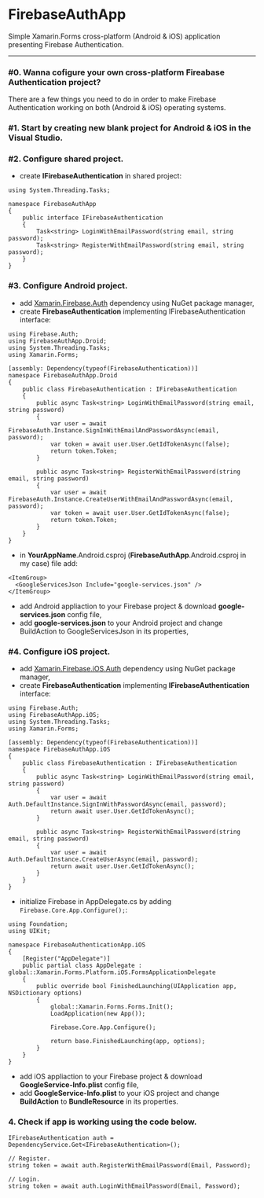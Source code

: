# FirebaseAuthApp

Simple Xamarin.Forms cross-platform (Android &amp; iOS) application presenting Firebase Authentication.

---

### #0. Wanna cofigure your own cross-platform Fireabase Authentication project?

There are a few things you need to do in order to make Firebase Authentication working on both (Android & iOS) operating systems.

### #1. Start by creating new blank project for Android & iOS in the Visual Studio.

### #2. Configure shared project.
 - create **IFirebaseAuthentication** in shared project:

```
using System.Threading.Tasks;

namespace FirebaseAuthApp
{
    public interface IFirebaseAuthentication
    {
        Task<string> LoginWithEmailPassword(string email, string password);
        Task<string> RegisterWithEmailPassword(string email, string password);
    }
}
```

### #3. Configure Android project.
  - add [Xamarin.Firebase.Auth](https://www.nuget.org/packages/Xamarin.Firebase.Auth/) dependency using NuGet package manager,
  - create **FirebaseAuthentication** implementing IFirebaseAuthentication interface:
```
using Firebase.Auth;
using FirebaseAuthApp.Droid;
using System.Threading.Tasks;
using Xamarin.Forms;

[assembly: Dependency(typeof(FirebaseAuthentication))]
namespace FirebaseAuthApp.Droid
{
	public class FirebaseAuthentication : IFirebaseAuthentication
	{
		public async Task<string> LoginWithEmailPassword(string email, string password)
		{
			var user = await FirebaseAuth.Instance.SignInWithEmailAndPasswordAsync(email, password);
			var token = await user.User.GetIdTokenAsync(false);
			return token.Token;
		}

		public async Task<string> RegisterWithEmailPassword(string email, string password)
		{
			var user = await FirebaseAuth.Instance.CreateUserWithEmailAndPasswordAsync(email, password);
			var token = await user.User.GetIdTokenAsync(false);
			return token.Token;
		}
	}
}
```
  - in **YourAppName**.Android.csproj (**FirebaseAuthApp**.Android.csproj in my case) file add:
```
<ItemGroup>
  <GoogleServicesJson Include="google-services.json" />
</ItemGroup>
```
 - add Android appliaction to your Firebase project & download **google-services.json** config file,
 - add **google-services.json** to your Android project and change BuildAction to GoogleServicesJson in its properties,
  
### #4. Configure iOS project.
  - add [Xamarin.Firebase.iOS.Auth](https://www.nuget.org/packages/Xamarin.Firebase.iOS.Auth/) dependency using NuGet package manager,
  - create **FirebaseAuthentication** implementing **IFirebaseAuthentication** interface:
```
using Firebase.Auth;
using FirebaseAuthApp.iOS;
using System.Threading.Tasks;
using Xamarin.Forms;

[assembly: Dependency(typeof(FirebaseAuthentication))]
namespace FirebaseAuthApp.iOS
{
	public class FirebaseAuthentication : IFirebaseAuthentication
	{
		public async Task<string> LoginWithEmailPassword(string email, string password)
		{
			var user = await Auth.DefaultInstance.SignInWithPasswordAsync(email, password);
			return await user.User.GetIdTokenAsync();
		}

		public async Task<string> RegisterWithEmailPassword(string email, string password)
		{
			var user = await Auth.DefaultInstance.CreateUserAsync(email, password);
			return await user.User.GetIdTokenAsync();
		}
	}
}
```
  - initialize Firebase in AppDelegate.cs by adding `Firebase.Core.App.Configure();`:
```
using Foundation;
using UIKit;

namespace FirebaseAuthenticationApp.iOS
{
	[Register("AppDelegate")]
    public partial class AppDelegate : global::Xamarin.Forms.Platform.iOS.FormsApplicationDelegate
    {
        public override bool FinishedLaunching(UIApplication app, NSDictionary options)
        {
            global::Xamarin.Forms.Forms.Init();
            LoadApplication(new App());

            Firebase.Core.App.Configure();

            return base.FinishedLaunching(app, options);
        }
    }
}

```
 - add iOS appliaction to your Firebase project & download **GoogleService-Info.plist** config file,
 - add **GoogleService-Info.plist** to your iOS project and change **BuildAction** to **BundleResource** in its properties.

### 4. Check if app is working using the code below.
```
IFirebaseAuthentication auth = DependencyService.Get<IFirebaseAuthentication>();

// Register.
string token = await auth.RegisterWithEmailPassword(Email, Password);

// Login.
string token = await auth.LoginWithEmailPassword(Email, Password);
```


